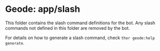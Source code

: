 # Geode: app/slash

This folder contains the slash command definitions for the bot.
Any slash commands not defined in this folder are removed by the bot.

For details on how to generate a slash command, check `thor geode:help generate`.